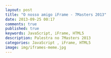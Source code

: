 ```yaml
---
layout: post
title: "O nosso amigo iFrame - 7Masters 2013"
date: 2013-09-25 00:17
comments: true
published: true
keywords: JavaScript, iFrame, HTML5
description: Palestra no 7Masters 2013
categories: JavaScript , iFrame, HTML5
image: img/iframes-meme.jpg
---
```

<script async class="speakerdeck-embed" data-id="41cf46803df90131218342f81ec59172" data-ratio="1.33333333333333" src="//speakerdeck.com/assets/embed.js"></script>